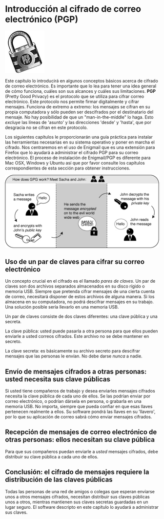 Introducción al cifrado de correo electrónico (PGP)
===================================================

![PGP](pgp.jpg)

Este capítulo lo introducirá en algunos conceptos básicos acerca de cifrado de correo electrónico. Es importante que lo lea para tener una idea general de cómo funciona, cuáles son sus alcances y cuáles sus limitaciones. **PGP** (Pretty Good Privacy) es el protocolo que se utiliza para cifrar correo electrónico. Este protocolo nos permite firmar digitalmente y cifrar mensajes. Funciona de extremo a extremo: los mensajes se cifran en su propia computadora y sólo pueden ser descifrados por el destinatario del mensaje. No hay posibilidad de que un "man-in-the-middle" lo haga. Esto *excluye* las líneas de 'asunto' y las direcciones 'desde' y 'hasta', que por desgracia no se cifran en este protocolo.

Los siguientes capítulos le proporcionarán una guía práctica para instalar las herramientas necesarias en su sistema operativo y poner en marcha el cifrado. Nos centraremos en el uso de Enigmail que es una extensión para Firefox que lo ayudará a administrar el cifrado PGP para su correo electrónico. El proceso de instalación de Enigmail/PGP es diferente para Mac OSX, Windows y Ubuntu así que por favor consulte los capítulos correspondientes de esta sección para obtener instrucciones.

![GPG Schema](gpg-schema.jpg)

Uso de un par de claves para cifrar su correo electrónico
---------------------------------------------------------

Un concepto crucial en el cifrado es el llamado *pares de claves*. Un par de claves son dos archivos separados almacenados en su disco rígido o memoria USB. Siempre que pretenda cifrar mensajes de una cierta cuenta de correo, necesitará disponer de estos archivos de alguna manera. Si los almacena en su computadora, no podrá descifrar mensajes en su trabajo. Una solución posible sería llevarlo en una memoria USB.

Un par de claves consiste de dos claves diferentes: una clave pública y una secreta.

La clave pública: usted puede pasarla a otra persona para que ellos pueden enviarle a usted correos cifrados. Este archivo no se debe mantener en secreto.

La clave secreta: es básicamente su archivo secreto para descifrar mensajes que las personas le envían. No debe darse *nunca* a nadie.

Envío de mensajes cifrados a otras personas: usted necesita sus clave públicas
------------------------------------------------------------------------------

Si usted tiene compañeros de trabajo y desea enviarles mensajes cifrados necesita la clave pública de cada uno de ellos. Se las podrían enviar por correo electrónico, o podrían dársela en persona, o grabarla en una memoria USB. No importa, siempre que pueda confiar en que esas llaves pertenecen realmente a ellos. Su software pondrá las llaves en su 'llavero', por lo que su aplicación de correo sabrá cómo enviar mensajes cifrados. 


Recepción de mensajes de correo electrónico de otras personas: ellos necesitan su clave pública
-----------------------------------------------------------------------------------------------

Para que sus compañeros puedan enviarle a *usted* mensajes cifrados, debe distribuir su clave pública a cada uno de ellos.

Conclusión: el cifrado de mensajes requiere la distribución de las claves públicas
---------------------------------------------------------------------------------

Todas las personas de una red de amigos o colegas que esperan enviarse unos a otros mensajes cifrados, necesitan distribuir sus claves públicas unos a otros, mientras mantienen sus claves secretas guardadas en un lugar seguro. El software descripto en este capítulo lo ayudará a administrar sus claves.
